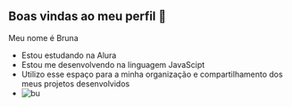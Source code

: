 ## Boas vindas ao meu perfil 💜

Meu nome é Bruna
- Estou estudando na Alura
- Estou me desenvolvendo na linguagem JavaScipt
- Utilizo esse espaço para a minha organização e compartilhamento dos meus projetos desenvolvidos
- ![bu](https://media.tenor.com/evoa-NroTn8AAAAi/raiden-shogun-genshin-impact.gif)
